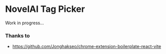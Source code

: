 # NovelAI Tag Picker
Work in progress...

### Thanks to
* https://github.com/Jonghakseo/chrome-extension-boilerplate-react-vite